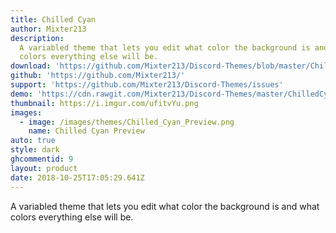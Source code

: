 ```yaml
---
title: Chilled Cyan
author: Mixter213
description:
  A variabled theme that lets you edit what color the background is and what
  colors everything else will be.
download: 'https://github.com/Mixter213/Discord-Themes/blob/master/ChilledCyan.theme.css'
github: 'https://github.com/Mixter213/'
support: 'https://github.com/Mixter213/Discord-Themes/issues'
demo: 'https://cdn.rawgit.com/Mixter213/Discord-Themes/master/ChilledCyan.theme.css'
thumbnail: https://i.imgur.com/ufitvYu.png
images:
  - image: /images/themes/Chilled_Cyan_Preview.png
    name: Chilled Cyan Preview
auto: true
style: dark
ghcommentid: 9
layout: product
date: 2018-10-25T17:05:29.641Z
---
```

A variabled theme that lets you edit what color the background is and what colors everything else will be.